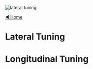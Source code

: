 ![lateral tuning](https://user-images.githubusercontent.com/37757984/82701896-d507c280-9c25-11ea-84dc-2974db3d1102.png)

[◄ Home](https://github.com/commaai/openpilot/wiki)

# Lateral Tuning

# Longitudinal Tuning